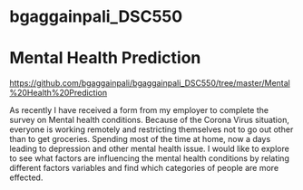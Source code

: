 # bgaggainpali_DSC550

# Mental Health Prediction

https://github.com/bgaggainpali/bgaggainpali_DSC550/tree/master/Mental%20Health%20Prediction

As recently I have received a form from my employer to complete the survey on Mental health conditions. Because of the Corona Virus situation, everyone is working remotely and restricting themselves not to go out other than to get groceries. Spending most of the time at home, now a days leading to depression and other mental health issue. 
I would like to explore to see what factors are influencing the mental health conditions by relating different factors variables and find which categories of people are more effected.


